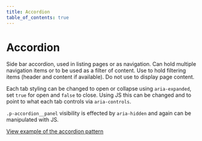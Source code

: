 ```yaml
---
title: Accordion
table_of_contents: true
---
```


# Accordion

Side bar accordion, used in listing pages or as navigation. Can hold multiple navigation items or to be used as a filter of content.
Use to hold filtering items (header and content if available). Do not use to display page content.

Each tab styling can be changed to open or collapse using `aria-expanded`, set `true` for open and `false` to close. Using JS this can be changed and to point to what each tab controls via `aria-controls`.

`.p-accordion__panel` visibility is effected by `aria-hidden` and again can be manipulated with JS.

<a href="https://vanilla-framework.github.io/vanilla-framework/examples/patterns/accordion/"
    class="js-example">
    View example of the accordion pattern
</a>

